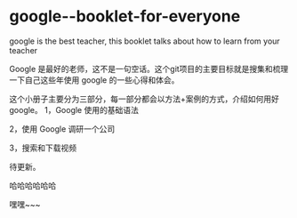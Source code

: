 # google--booklet-for-everyone
google is the best teacher, this booklet talks about how to learn from your teacher

Google 是最好的老师，这不是一句空话。这个git项目的主要目标就是搜集和梳理一下自己这些年使用 google 的一些心得和体会。

这个小册子主要分为三部分，每一部分都会以方法+案例的方式，介绍如何用好 google。
1，Google 使用的基础语法


2，使用 Google 调研一个公司


3，搜索和下载视频


待更新。


哈哈哈哈哈哈

嘿嘿~~~
